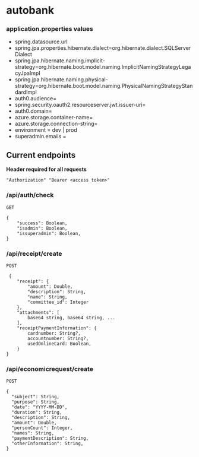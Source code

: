 # autobank



### application.properties values
- spring.datasource.url
- spring.jpa.properties.hibernate.dialect=org.hibernate.dialect.SQLServerDialect
- spring.jpa.hibernate.naming.implicit-strategy=org.hibernate.boot.model.naming.ImplicitNamingStrategyLegacyJpaImpl
- spring.jpa.hibernate.naming.physical-strategy=org.hibernate.boot.model.naming.PhysicalNamingStrategyStandardImpl
- auth0.audience=
- spring.security.oauth2.resourceserver.jwt.issuer-uri=
- auth0.domain=
- azure.storage.container-name=
- azure.storage.connection-string=
- environment = dev | prod
- superadmin.emails =

## Current endpoints
**Header required for all requests**

```"Authorization" "Bearer <access token>"```

### /api/auth/check
```GET```
```
{
    "success": Boolean,
    "isadmin": Boolean,
    "issuperadmin": Boolean,
}
```

### /api/receipt/create
```POST```
```
 {
    "receipt": {
        "amount": Double,
        "description": String,
        "name": String,
        "committee_id": Integer
    }, 
    "attachments": [
        base64 string, base64 string, ...
    ], 
    "receiptPaymentInformation": {
        cardnumber: String?,
        accountnumber: String?,
        usedOnlineCard: Boolean,
    }
}
```

### /api/economicrequest/create
```POST```
```
{
  "subject": String,
  "purpose": String,
  "date": "YYYY-MM-DD",
  "duration": String,
  "description": String,
  "amount": Double,
  "personCount": Integer,
  "names": String,
  "paymentDescription": String,
  "otherInformation": String,
}

```



